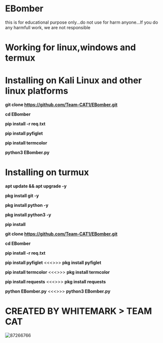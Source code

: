 # EBomber
this is for educational purpose only...do not use for harm anyone...If you do any harmfull work, we are not responsible

# **Working for linux,windows and termux**

# **Installing on Kali Linux and other linux platforms**

**git clone https://github.com/Team-CAT1/EBomber.git**

**cd EBomber**

**pip install -r req.txt**


**pip install pyfiglet**

**pip install termcolor**

**python3 EBomber.py**



# **Installing on turmux**

**apt update && apt upgrade -y**

**pkg install git -y**

**pkg install python -y**

**pkg install python3 -y**

**pip install**

**git clone https://github.com/Team-CAT1/EBomber.git**

**cd EBomber**

**pip install -r req.txt**

**pip install pyfiglet** <<<<notworking type this >>>> **pkg install pyfiglet**

**pip install termcolor** <<<<notworking type this >>>> **pkg install termcolor**

**pip install requests** <<<<notworking type this >>>> **pkg install requests**

**python EBomber.py** <<<<notworking type this >>>> **python3 EBomber.py**

# CREATED BY WHITEMARK > TEAM CAT

![87266766](https://user-images.githubusercontent.com/87734962/126406281-85adddf5-ef0d-4565-88c5-a0de2a6097e3.png)
